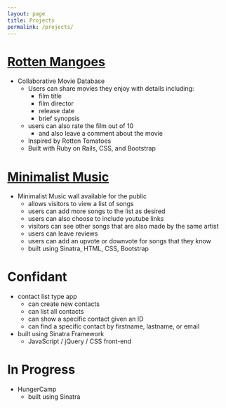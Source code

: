```yaml
---
layout: page
title: Projects
permalink: /projects/
---
```


<!-- NEED TO CHANGE PROJECT NAME TO GET ORIGINAL URL -->

# [Rotten Mangoes](https://github.com/reinhardtcgr/rotten_mangoes)
  - Collaborative Movie Database
    - Users can share movies they enjoy with details including:
      - film title
      - film director
      - release date
      - brief synopsis
    - users can also rate the film out of 10
      - and also leave a comment about the movie
    - Inspired by Rotten Tomatoes
    - Built with Ruby on Rails, CSS, and Bootstrap

# [Minimalist Music](https://minimalist-music.herokuapp.com/)
  - Minimalist Music wall available for the public
    - allows visitors to view a list of songs
    - users can add more songs to the list as desired
    - users can also choose to include youtube links
    - visitors can see other songs that are also made by the same artist
    - users can leave reviews
    - users can add an upvote or downvote for songs that they know
    - built using Sinatra, HTML, CSS, Bootstrap

# Confidant
- contact list type app
  - can create new contacts
  - can list all contacts
  - can show a specific contact given an ID
  - can find a specific contact by firstname, lastname, or email
- built using Sinatra Framework
  - JavaScript / jQuery / CSS front-end


# In Progress
- HungerCamp
  - built using Sinatra

